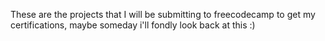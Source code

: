These are the projects that I will be submitting to freecodecamp to get my certifications, maybe someday i'll fondly look back at this :)
